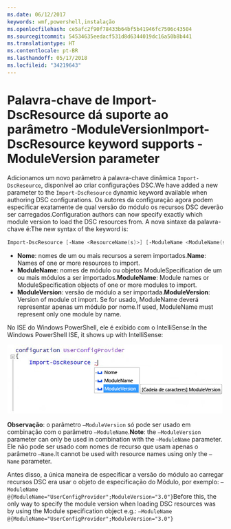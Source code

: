 ```yaml
---
ms.date: 06/12/2017
keywords: wmf,powershell,instalação
ms.openlocfilehash: ce5afc2f90f78433b64bf5b41946fc7506c43504
ms.sourcegitcommit: 54534635eedacf531d8d6344019dc16a50b8b441
ms.translationtype: HT
ms.contentlocale: pt-BR
ms.lasthandoff: 05/17/2018
ms.locfileid: "34219643"
---
```

# <a name="import-dscresource-keyword-supports--moduleversion-parameter"></a><span data-ttu-id="76282-102">Palavra-chave de Import-DscResource dá suporte ao parâmetro -ModuleVersion</span><span class="sxs-lookup"><span data-stu-id="76282-102">Import-DscResource keyword supports -ModuleVersion parameter</span></span>

<span data-ttu-id="76282-103">Adicionamos um novo parâmetro à palavra-chave dinâmica `Import-DscResource`, disponível ao criar configurações DSC.</span><span class="sxs-lookup"><span data-stu-id="76282-103">We have added a new parameter to the `Import-DscResource` dynamic keyword available when authoring DSC configurations.</span></span> <span data-ttu-id="76282-104">Os autores da configuração agora podem especificar exatamente de qual versão do módulo os recursos DSC deverão ser carregados.</span><span class="sxs-lookup"><span data-stu-id="76282-104">Configuration authors can now specify exactly which module version to load the DSC resources from.</span></span> <span data-ttu-id="76282-105">A nova sintaxe da palavra-chave é:</span><span class="sxs-lookup"><span data-stu-id="76282-105">The new syntax of the keyword is:</span></span>

```powershell
Import-DscResource [-Name <ResourceName(s)>] [-ModuleName <ModuleName(s)>] [-ModuleVersion <ModuleVersion>]
```

* <span data-ttu-id="76282-106">**Nome**: nomes de um ou mais recursos a serem importados.</span><span class="sxs-lookup"><span data-stu-id="76282-106">**Name**: Names of one or more resources to import.</span></span>
* <span data-ttu-id="76282-107">**ModuleName**: nomes de módulo ou objetos ModuleSpecification de um ou mais módulos a ser importados.</span><span class="sxs-lookup"><span data-stu-id="76282-107">**ModuleName**: Module names or ModuleSpecification objects of one or more modules to import.</span></span>
* <span data-ttu-id="76282-108">**ModuleVersion**: versão de módulo a ser importada.</span><span class="sxs-lookup"><span data-stu-id="76282-108">**ModuleVersion**: Version of module ot import.</span></span> <span data-ttu-id="76282-109">Se for usado, ModuleName deverá representar apenas um módulo por nome.</span><span class="sxs-lookup"><span data-stu-id="76282-109">If used, ModuleName must represent only one module by name.</span></span>

<span data-ttu-id="76282-110">No ISE do Windows PowerShell, ele é exibido com o IntelliSense:</span><span class="sxs-lookup"><span data-stu-id="76282-110">In the Windows PowerShell ISE, it shows up with IntelliSense:</span></span>

![](../images/Import-DscResource-Modversion.jpg)

<span data-ttu-id="76282-111">**Observação**: o parâmetro `–ModuleVersion` só pode ser usado em combinação com o parâmetro `–ModuleName`.</span><span class="sxs-lookup"><span data-stu-id="76282-111">**Note**: the `–ModuleVersion` parameter can only be used in combination with the `–ModuleName` parameter.</span></span> <span data-ttu-id="76282-112">Ele não pode ser usado com nomes de recurso que usam apenas o parâmetro `–Name`.</span><span class="sxs-lookup"><span data-stu-id="76282-112">It cannot be used with resource names using only the `–Name` parameter.</span></span>

<span data-ttu-id="76282-113">Antes disso, a única maneira de especificar a versão do módulo ao carregar recursos DSC era usar o objeto de especificação do Módulo, por exemplo: `–ModuleName @{ModuleName="UserConfigProvider";ModuleVersion="3.0"}`</span><span class="sxs-lookup"><span data-stu-id="76282-113">Before this, the only way to specify the module version when loading DSC resources was by using the Module specification object e.g.: `–ModuleName @{ModuleName="UserConfigProvider";ModuleVersion="3.0"}`</span></span>

